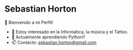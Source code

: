 # Sebastian Horton

👋 Bienvenido a mi Perfil!

- 👀 Estoy interesado en la Informática, la música y el Tattoo.
- 🌱 Actualmente aprendiendo Python!!
- 📫 Contacto: sebastian.horton@gmail.com


<!---
SebasPocho/SebasPocho is a ✨ special ✨ repository because its `README.md` (this file) appears on your GitHub profile.
You can click the Preview link to take a look at your changes.
--->
